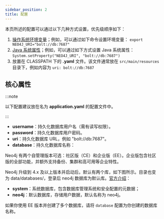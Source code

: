 ```yaml
---
sidebar_position: 2
title: 配置
---
```


[//]: # (Copyright 2024 Paion Data)

[//]: # (Licensed under the Apache License, Version 2.0 &#40;the "License"&#41;;)
[//]: # (you may not use this file except in compliance with the License.)
[//]: # (You may obtain a copy of the License at)

[//]: # (    http://www.apache.org/licenses/LICENSE-2.0)

[//]: # (Unless required by applicable law or agreed to in writing, software)
[//]: # (distributed under the License is distributed on an "AS IS" BASIS,)
[//]: # (WITHOUT WARRANTIES OR CONDITIONS OF ANY KIND, either express or implied.)
[//]: # (See the License for the specific language governing permissions and)
[//]: # (limitations under the License.)

本页所述的配置可以通过以下几种方式设置，优先级顺序如下：

1. [操作系统环境变量]；例如，可以通过如下命令设置环境变量：
   `export NEO4J_URI="bolt://db:7687"`
2. [Java 系统属性]；例如，可以通过如下方式设置 Java 系统属性：
   `System.setProperty("NEO4J_URI", "bolt://db:7687")`
3. 放置在 CLASSPATH 下的 **.yaml** 文件。该文件通常放在 `src/main/resources` 目录下，例如内容为 `uri: bolt://db:7687`

核心属性
---------------

:::note

以下配置建议放在名为 **application.yaml** 的配置文件中。

:::

- **username**：持久化数据库用户名（需有读写权限）。
- **password**：持久化数据库用户密码。
- **uri**：持久化数据库 URL，例如 "bolt://db:7687"。
- **database**：持久化数据库名称：

Neo4j 有两个自管理版本可选：社区版（CE）和企业版（EE）。企业版包含社区版的全部功能，并额外支持备份、集群和高可用等企业特性。

Neo4j 升级到 4.x 及以上版本并启动后，默认有两个库，如下图所示。目录也变为 data/databases/，登录后 neo4j 数据库为默认库。[官方介绍](https://neo4j.com/docs/operations-manual/4.0/introduction/)：

- **system**：系统数据库，包含数据库管理系统和安全配置的元数据；
- **neo4j**：默认数据库，存储用户数据，默认名称为 neo4j。

如果你使用 EE 版本并创建了多个数据库，请将 `database` 配置为你创建的数据库名称。

[Java 系统属性]: https://docs.oracle.com/javase/tutorial/essential/environment/sysprop.html

[操作系统环境变量]: https://docs.oracle.com/javase/tutorial/essential/environment/env.html
